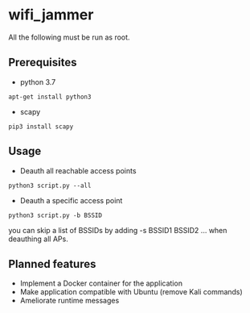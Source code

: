 # wifi_jammer

All the following must be run as root.

## Prerequisites

* python 3.7

```
apt-get install python3
```

* scapy

```
pip3 install scapy
```

## Usage

* Deauth all reachable access points

```
python3 script.py --all
```

* Deauth a specific access point
```
python3 script.py -b BSSID
```

you can skip a list of BSSIDs by adding -s BSSID1 BSSID2 ... when deauthing all APs.

## Planned features

* Implement a Docker container for the application
* Make application compatible with Ubuntu (remove Kali commands)
* Ameliorate runtime messages